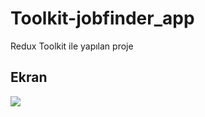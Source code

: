 <h1>Toolkit-jobfinder_app</h1>

Redux Toolkit ile yapılan proje

<h2>Ekran</h2>

![](React-App-Profil-1-Microsoft_-Edge-2023-08-28-17-24-19.gif)